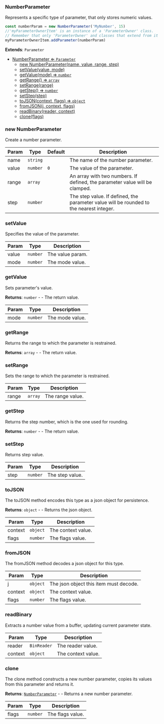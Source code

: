 <a name="NumberParameter"></a>

### NumberParameter 
Represents a specific type of parameter, that only stores numeric values.

```javascript
const numberParam = new NumberParameter('MyNumber', 15)
//'myParameterOwnerItem' is an instance of a 'ParameterOwner' class.
// Remember that only 'ParameterOwner' and classes that extend from it can host 'Parameter' objects.
myParameterOwnerItem.addParameter(numberParam)
```


**Extends**: <code>Parameter</code>  

* [NumberParameter ⇐ <code>Parameter</code>](#NumberParameter)
    * [new NumberParameter(name, value, range, step)](#new-NumberParameter)
    * [setValue(value, mode)](#setValue)
    * [getValue(mode) ⇒ <code>number</code>](#getValue)
    * [getRange() ⇒ <code>array</code>](#getRange)
    * [setRange(range)](#setRange)
    * [getStep() ⇒ <code>number</code>](#getStep)
    * [setStep(step)](#setStep)
    * [toJSON(context, flags) ⇒ <code>object</code>](#toJSON)
    * [fromJSON(j, context, flags)](#fromJSON)
    * [readBinary(reader, context)](#readBinary)
    * [clone(flags)](#clone)

<a name="new_NumberParameter_new"></a>

### new NumberParameter
Create a number parameter.


| Param | Type | Default | Description |
| --- | --- | --- | --- |
| name | <code>string</code> |  | The name of the number parameter. |
| value | <code>number</code> | <code>0</code> | The value of the parameter. |
| range | <code>array</code> |  | An array with two numbers. If defined, the parameter value will be clamped. |
| step | <code>number</code> |  | The step value. If defined, the parameter value will be rounded to the nearest integer. |

<a name="NumberParameter+setValue"></a>

### setValue
Specifies the value of the parameter.



| Param | Type | Description |
| --- | --- | --- |
| value | <code>number</code> | The value param. |
| mode | <code>number</code> | The mode value. |

<a name="NumberParameter+getValue"></a>

### getValue
Sets parameter's value.


**Returns**: <code>number</code> - - The return value.  

| Param | Type | Description |
| --- | --- | --- |
| mode | <code>number</code> | The mode value. |

<a name="NumberParameter+getRange"></a>

### getRange
Returns the range to which the parameter is restrained.


**Returns**: <code>array</code> - - The return value.  
<a name="NumberParameter+setRange"></a>

### setRange
Sets the range to which the parameter is restrained.



| Param | Type | Description |
| --- | --- | --- |
| range | <code>array</code> | The range value. |

<a name="NumberParameter+getStep"></a>

### getStep
Returns the step number, which is the one used for rounding.


**Returns**: <code>number</code> - - The return value.  
<a name="NumberParameter+setStep"></a>

### setStep
Returns step value.



| Param | Type | Description |
| --- | --- | --- |
| step | <code>number</code> | The step value. |

<a name="NumberParameter+toJSON"></a>

### toJSON
The toJSON method encodes this type as a json object for persistence.


**Returns**: <code>object</code> - - Returns the json object.  

| Param | Type | Description |
| --- | --- | --- |
| context | <code>object</code> | The context value. |
| flags | <code>number</code> | The flags value. |

<a name="NumberParameter+fromJSON"></a>

### fromJSON
The fromJSON method decodes a json object for this type.



| Param | Type | Description |
| --- | --- | --- |
| j | <code>object</code> | The json object this item must decode. |
| context | <code>object</code> | The context value. |
| flags | <code>number</code> | The flags value. |

<a name="NumberParameter+readBinary"></a>

### readBinary
Extracts a number value from a buffer, updating current parameter state.



| Param | Type | Description |
| --- | --- | --- |
| reader | <code>BinReader</code> | The reader value. |
| context | <code>object</code> | The context value. |

<a name="NumberParameter+clone"></a>

### clone
The clone method constructs a new number parameter, copies its values
from this parameter and returns it.


**Returns**: [<code>NumberParameter</code>](#NumberParameter) - - Returns a new number parameter.  

| Param | Type | Description |
| --- | --- | --- |
| flags | <code>number</code> | The flags value. |

